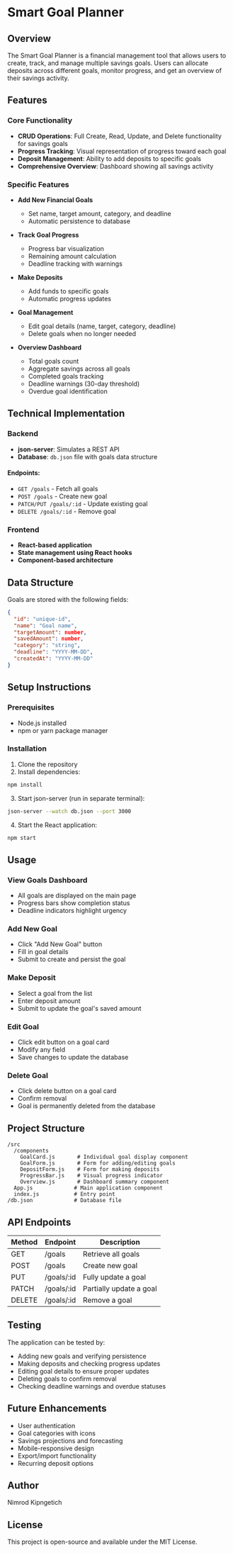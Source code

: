 
# Smart Goal Planner 

## Overview
The Smart Goal Planner is a financial management tool that allows users to create, track, and manage multiple savings goals. Users can allocate deposits across different goals, monitor progress, and get an overview of their savings activity.

## Features

### Core Functionality
- **CRUD Operations**: Full Create, Read, Update, and Delete functionality for savings goals
- **Progress Tracking**: Visual representation of progress toward each goal
- **Deposit Management**: Ability to add deposits to specific goals
- **Comprehensive Overview**: Dashboard showing all savings activity

### Specific Features
- **Add New Financial Goals**
  - Set name, target amount, category, and deadline
  - Automatic persistence to database

- **Track Goal Progress**
  - Progress bar visualization
  - Remaining amount calculation
  - Deadline tracking with warnings

- **Make Deposits**
  - Add funds to specific goals
  - Automatic progress updates

- **Goal Management**
  - Edit goal details (name, target, category, deadline)
  - Delete goals when no longer needed

- **Overview Dashboard**
  - Total goals count
  - Aggregate savings across all goals
  - Completed goals tracking
  - Deadline warnings (30-day threshold)
  - Overdue goal identification

## Technical Implementation

### Backend
- **json-server**: Simulates a REST API
- **Database**: `db.json` file with goals data structure

#### Endpoints:
- `GET /goals` - Fetch all goals
- `POST /goals` - Create new goal
- `PATCH/PUT /goals/:id` - Update existing goal
- `DELETE /goals/:id` - Remove goal

### Frontend
- **React-based application**
- **State management using React hooks**
- **Component-based architecture**

## Data Structure

Goals are stored with the following fields:

```json
{
  "id": "unique-id",
  "name": "Goal name",
  "targetAmount": number,
  "savedAmount": number,
  "category": "string",
  "deadline": "YYYY-MM-DD",
  "createdAt": "YYYY-MM-DD"
}
```

## Setup Instructions

### Prerequisites
- Node.js installed
- npm or yarn package manager

### Installation

1. Clone the repository
2. Install dependencies:
```bash
npm install
```
3. Start json-server (run in separate terminal):
```bash
json-server --watch db.json --port 3000
```
4. Start the React application:
```bash
npm start
```

## Usage

### View Goals Dashboard
- All goals are displayed on the main page
- Progress bars show completion status
- Deadline indicators highlight urgency

### Add New Goal
- Click "Add New Goal" button
- Fill in goal details
- Submit to create and persist the goal

### Make Deposit
- Select a goal from the list
- Enter deposit amount
- Submit to update the goal's saved amount

### Edit Goal
- Click edit button on a goal card
- Modify any field
- Save changes to update the database

### Delete Goal
- Click delete button on a goal card
- Confirm removal
- Goal is permanently deleted from the database

## Project Structure

```
/src
  /components
    GoalCard.js       # Individual goal display component
    GoalForm.js       # Form for adding/editing goals
    DepositForm.js    # Form for making deposits
    ProgressBar.js    # Visual progress indicator
    Overview.js       # Dashboard summary component
  App.js             # Main application component
  index.js           # Entry point
/db.json             # Database file
```

## API Endpoints

| Method | Endpoint       | Description             |
|--------|----------------|-------------------------|
| GET    | /goals         | Retrieve all goals      |
| POST   | /goals         | Create new goal         |
| PUT    | /goals/:id     | Fully update a goal     |
| PATCH  | /goals/:id     | Partially update a goal |
| DELETE | /goals/:id     | Remove a goal           |

## Testing

The application can be tested by:
- Adding new goals and verifying persistence
- Making deposits and checking progress updates
- Editing goal details to ensure proper updates
- Deleting goals to confirm removal
- Checking deadline warnings and overdue statuses

## Future Enhancements

- User authentication
- Goal categories with icons
- Savings projections and forecasting
- Mobile-responsive design
- Export/import functionality
- Recurring deposit options

## Author

Nimrod Kipngetich

## License
This project is open-source and available under the MIT License.